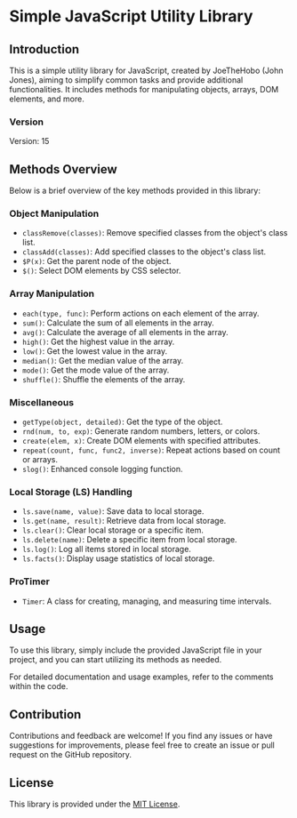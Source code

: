 # Simple JavaScript Utility Library

## Introduction
This is a simple utility library for JavaScript, created by JoeTheHobo (John Jones), aiming to simplify common tasks and provide additional functionalities. It includes methods for manipulating objects, arrays, DOM elements, and more.

### Version
Version: 15

## Methods Overview
Below is a brief overview of the key methods provided in this library:

### Object Manipulation
- `classRemove(classes)`: Remove specified classes from the object's class list.
- `classAdd(classes)`: Add specified classes to the object's class list.
- `$P(x)`: Get the parent node of the object.
- `$()`: Select DOM elements by CSS selector.

### Array Manipulation
- `each(type, func)`: Perform actions on each element of the array.
- `sum()`: Calculate the sum of all elements in the array.
- `avg()`: Calculate the average of all elements in the array.
- `high()`: Get the highest value in the array.
- `low()`: Get the lowest value in the array.
- `median()`: Get the median value of the array.
- `mode()`: Get the mode value of the array.
- `shuffle()`: Shuffle the elements of the array.

### Miscellaneous
- `getType(object, detailed)`: Get the type of the object.
- `rnd(num, to, exp)`: Generate random numbers, letters, or colors.
- `create(elem, x)`: Create DOM elements with specified attributes.
- `repeat(count, func, func2, inverse)`: Repeat actions based on count or arrays.
- `slog()`: Enhanced console logging function.

### Local Storage (LS) Handling
- `ls.save(name, value)`: Save data to local storage.
- `ls.get(name, result)`: Retrieve data from local storage.
- `ls.clear()`: Clear local storage or a specific item.
- `ls.delete(name)`: Delete a specific item from local storage.
- `ls.log()`: Log all items stored in local storage.
- `ls.facts()`: Display usage statistics of local storage.

### ProTimer
- `Timer`: A class for creating, managing, and measuring time intervals.

## Usage
To use this library, simply include the provided JavaScript file in your project, and you can start utilizing its methods as needed.

For detailed documentation and usage examples, refer to the comments within the code.

## Contribution
Contributions and feedback are welcome! If you find any issues or have suggestions for improvements, please feel free to create an issue or pull request on the GitHub repository.

## License
This library is provided under the [MIT License](LICENSE).

